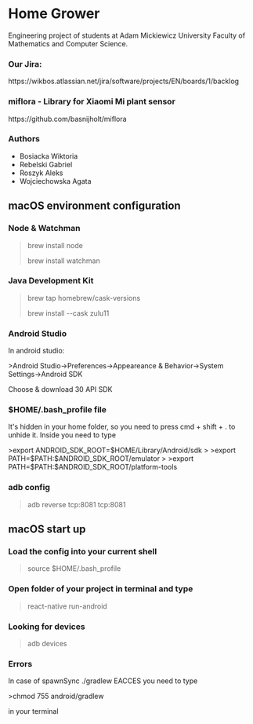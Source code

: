 # Home Grower

<p>Engineering project of students at Adam Mickiewicz University Faculty of Mathematics and Computer Science.</p>

### Our Jira: 
<p>https://wikbos.atlassian.net/jira/software/projects/EN/boards/1/backlog</p>

### miflora - Library for Xiaomi Mi plant sensor
<p>https://github.com/basnijholt/miflora</p>

### Authors
- Bosiacka Wiktoria
- Rebelski Gabriel
- Roszyk Aleks
- Wojciechowska Agata

## macOS environment configuration

### Node & Watchman
>brew install node
>
>brew install watchman

### Java Development Kit
>brew tap homebrew/cask-versions
>
>brew install --cask zulu11

### Android Studio
<p>In android studio:</p>
>Android Studio->Preferences->Appeareance & Behavior->System Settings->Android SDK
<p>Choose & download 30 API SDK</p>

### $HOME/.bash_profile file
<p>It's hidden in your home folder, so you need to press cmd + shift + . to unhide it. Inside you need to type</p>
>export ANDROID_SDK_ROOT=$HOME/Library/Android/sdk
>
>export PATH=$PATH:$ANDROID_SDK_ROOT/emulator
>
>export PATH=$PATH:$ANDROID_SDK_ROOT/platform-tools

### adb config
>adb reverse tcp:8081 tcp:8081


## macOS start up

### Load the config into your current shell
>source $HOME/.bash_profile

### Open folder of your project in terminal and type
>react-native run-android

### Looking for devices
>adb devices

### Errors
<p>In case of spawnSync ./gradlew EACCES you need to type</p>
>chmod 755 android/gradlew 
<p>in your terminal</p>

